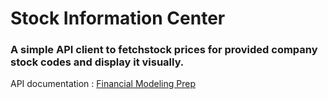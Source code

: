 # Stock Information Center
### A simple API client to fetchstock prices for provided company stock codes and display it visually.
API documentation : [Financial Modeling Prep](https://financialmodelingprep.com/developer/docs/)
